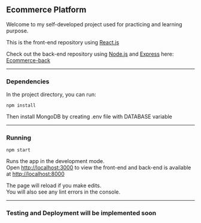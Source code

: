 ## Ecommerce Platform
Welcome to my self-developed project used for practicing and learning purpose.

This is the front-end repository using [React.js](https://github.com/facebook/create-react-app)

Check out the back-end repository using [Node.js](https://nodejs.org/en/) and [Express](http://expressjs.com/) here: [Ecommerce-back](https://github.com/hungnguyen9696/Ecommerce_Mern)
___

### Dependencies

In the project directory, you can run:

```
npm install
```

Then install MongoDB by creating .env file with DATABASE variable
___
### Running


```
npm start
```
Runs the app in the development mode.<br />
Open [http://localhost:3000](http://localhost:3000) to view the front-end and back-end is available at [http://localhost:8000](http://localhost:8000)

The page will reload if you make edits.<br />
You will also see any lint errors in the console.
___
### Testing and Deployment will be implemented soon
